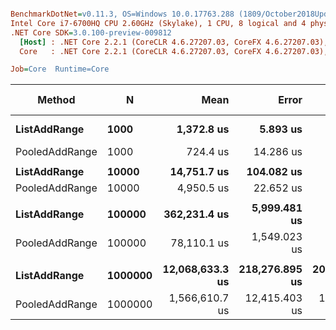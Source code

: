 ``` ini

BenchmarkDotNet=v0.11.3, OS=Windows 10.0.17763.288 (1809/October2018Update/Redstone5)
Intel Core i7-6700HQ CPU 2.60GHz (Skylake), 1 CPU, 8 logical and 4 physical cores
.NET Core SDK=3.0.100-preview-009812
  [Host] : .NET Core 2.2.1 (CoreCLR 4.6.27207.03, CoreFX 4.6.27207.03), 64bit RyuJIT
  Core   : .NET Core 2.2.1 (CoreCLR 4.6.27207.03, CoreFX 4.6.27207.03), 64bit RyuJIT

Job=Core  Runtime=Core  

```
|         Method |       N |            Mean |          Error |         StdDev | Ratio | Gen 0/1k Op | Gen 1/1k Op | Gen 2/1k Op | Allocated Memory/Op |
|--------------- |-------- |----------------:|---------------:|---------------:|------:|------------:|------------:|------------:|--------------------:|
|   **ListAddRange** |    **1000** |      **1,372.8 us** |       **5.893 us** |       **5.224 us** |  **1.00** |   **6451.1719** |           **-** |           **-** |         **19843.75 KB** |
| PooledAddRange |    1000 |        724.4 us |      14.286 us |      13.363 us |  0.53 |     63.4766 |           - |           - |           195.31 KB |
|                |         |                 |                |                |       |             |             |             |                     |
|   **ListAddRange** |   **10000** |     **14,751.7 us** |     **104.082 us** |      **97.359 us** |  **1.00** |  **63281.2500** |           **-** |           **-** |           **195625 KB** |
| PooledAddRange |   10000 |      4,950.5 us |      22.652 us |      18.916 us |  0.34 |     62.5000 |           - |           - |           195.31 KB |
|                |         |                 |                |                |       |             |             |             |                     |
|   **ListAddRange** |  **100000** |    **362,231.4 us** |   **5,999.481 us** |   **5,611.918 us** |  **1.00** | **495000.0000** | **494000.0000** | **494000.0000** |       **1956356.02 KB** |
| PooledAddRange |  100000 |     78,110.1 us |   1,549.023 us |   2,270.537 us |  0.21 |           - |           - |           - |           195.31 KB |
|                |         |                 |                |                |       |             |             |             |                     |
|   **ListAddRange** | **1000000** | **12,068,633.3 us** | **218,276.895 us** | **204,176.343 us** |  **1.00** | **769000.0000** | **768000.0000** | **768000.0000** |       **19531562.5 KB** |
| PooledAddRange | 1000000 |  1,566,610.7 us |  12,415.403 us |  10,367.424 us |  0.13 |           - |           - |           - |           195.31 KB |
